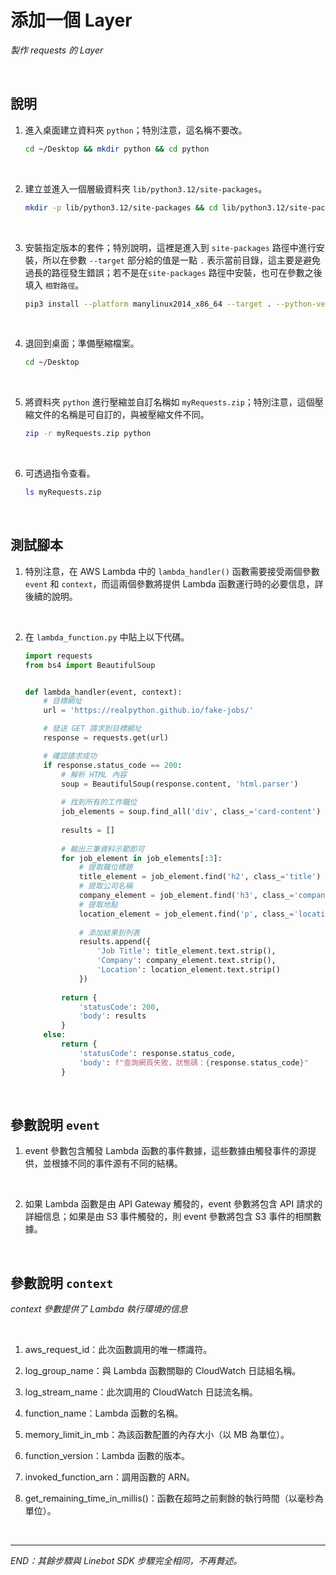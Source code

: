 # 添加一個 Layer

_製作 requests 的 Layer_

<br>

## 說明

1. 進入桌面建立資料夾 `python`；特別注意，這名稱不要改。

    ```bash
    cd ~/Desktop && mkdir python && cd python
    ```

<br>

2. 建立並進入一個層級資料夾 `lib/python3.12/site-packages`。

    ```bash
    mkdir -p lib/python3.12/site-packages && cd lib/python3.12/site-packages
    ```

<br>

3. 安裝指定版本的套件；特別說明，這裡是進入到 `site-packages` 路徑中進行安裝，所以在參數 `--target` 部分給的值是一點 `.` 表示當前目錄，這主要是避免過長的路徑發生錯誤；若不是在`site-packages` 路徑中安裝，也可在參數之後填入 `相對路徑`。

    ```bash
    pip3 install --platform manylinux2014_x86_64 --target . --python-version 3.12 --only-binary=:all: requests==2.31.0 beautifulsoup4

    ```

<br>

4. 退回到桌面；準備壓縮檔案。

    ```bash
    cd ~/Desktop
    ```

<br>

5. 將資料夾 `python` 進行壓縮並自訂名稱如 `myRequests.zip`；特別注意，這個壓縮文件的名稱是可自訂的，與被壓縮文件不同。

    ```bash
    zip -r myRequests.zip python
    ```

<br>

6. 可透過指令查看。

    ```bash
    ls myRequests.zip
    ```

<br>

## 測試腳本

1. 特別注意，在 AWS Lambda 中的 `lambda_handler()` 函數需要接受兩個參數 `event` 和 `context`，而這兩個參數將提供 Lambda 函數運行時的必要信息，詳後續的說明。

<br>

2. 在 `lambda_function.py` 中貼上以下代碼。

    ```python
    import requests
    from bs4 import BeautifulSoup


    def lambda_handler(event, context):
        # 目標網址
        url = 'https://realpython.github.io/fake-jobs/'

        # 發送 GET 請求到目標網址
        response = requests.get(url)

        # 確認請求成功
        if response.status_code == 200:
            # 解析 HTML 內容
            soup = BeautifulSoup(response.content, 'html.parser')
            
            # 找到所有的工作職位
            job_elements = soup.find_all('div', class_='card-content')
            
            results = []
            
            # 輸出三筆資料示範即可
            for job_element in job_elements[:3]:
                # 提取職位標題
                title_element = job_element.find('h2', class_='title')
                # 提取公司名稱
                company_element = job_element.find('h3', class_='company')
                # 提取地點
                location_element = job_element.find('p', class_='location')
                
                # 添加結果到列表
                results.append({
                    'Job Title': title_element.text.strip(),
                    'Company': company_element.text.strip(),
                    'Location': location_element.text.strip()
                })
            
            return {
                'statusCode': 200,
                'body': results
            }
        else:
            return {
                'statusCode': response.status_code,
                'body': f"查詢網頁失敗，狀態碼：{response.status_code}"
            }
    ```

<br>

## 參數說明 `event`

1. event 參數包含觸發 Lambda 函數的事件數據，這些數據由觸發事件的源提供，並根據不同的事件源有不同的結構。

<br>

2. 如果 Lambda 函數是由 API Gateway 觸發的，event 參數將包含 API 請求的詳細信息；如果是由 S3 事件觸發的，則 event 參數將包含 S3 事件的相關數據。

<br>

## 參數說明 `context`

_context 參數提供了 Lambda 執行環境的信息_

<br>

1. aws_request_id：此次函數調用的唯一標識符。

2. log_group_name：與 Lambda 函數關聯的 CloudWatch 日誌組名稱。

3. log_stream_name：此次調用的 CloudWatch 日誌流名稱。

4. function_name：Lambda 函數的名稱。

5. memory_limit_in_mb：為該函數配置的內存大小（以 MB 為單位）。

6. function_version：Lambda 函數的版本。

7. invoked_function_arn：調用函數的 ARN。

8. get_remaining_time_in_millis()：函數在超時之前剩餘的執行時間（以毫秒為單位）。

<br>

___

_END：其餘步驟與 Linebot SDK 步驟完全相同，不再贅述。_